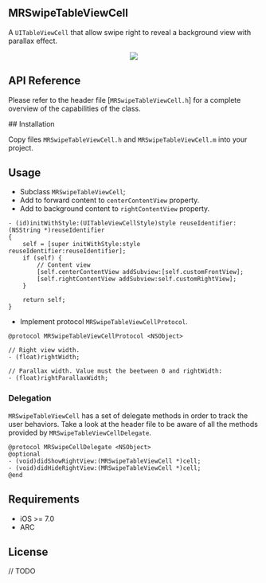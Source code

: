 MRSwipeTableViewCell
--------------------

A `UITableViewCell` that allow swipe right to reveal a background view with parallax effect.

<p align="center"><img src="https://raw.github.com/martinezdelariva/MRSwipeTableViewCell/master/video.gif"/></p>


## API Reference
Please refer to the header file [`MRSwipeTableViewCell.h`] for a complete overview of the capabilities of the class.

## Installation

Copy files `MRSwipeTableViewCell.h` and `MRSwipeTableViewCell.m` into your project.

## Usage

- Subclass `MRSwipeTableViewCell`;
- Add to forward content to `centerContentView` property.
- Add to background content to `rightContentView` property.

```objc
- (id)initWithStyle:(UITableViewCellStyle)style reuseIdentifier:(NSString *)reuseIdentifier
{
    self = [super initWithStyle:style reuseIdentifier:reuseIdentifier];
    if (self) {        
        // Content view
        [self.centerContentView addSubview:[self.customFrontView];
        [self.rightContentView addSubview:self.customRightView];
    }
    
    return self;
}
```

- Implement protocol `MRSwipeTableViewCellProtocol`.

```objc
@protocol MRSwipeTableViewCellProtocol <NSObject>

// Right view width.
- (float)rightWidth;

// Parallax width. Value must the beetween 0 and rightWidth:
- (float)rightParallaxWidth;
```

### Delegation

`MRSwipeTableViewCell` has a set of delegate methods in order to track the user behaviors. Take a look at the header file to be aware of all the methods provided by `MRSwipeTableViewCellDelegate`.

```objc
@protocol MRSwipeCellDelegate <NSObject>
@optional
- (void)didShowRightView:(MRSwipeTableViewCell *)cell;
- (void)didHideRightView:(MRSwipeTableViewCell *)cell;
@end
```


## Requirements

- iOS >= 7.0
- ARC


## License

// TODO